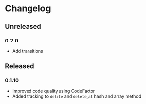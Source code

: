 # Changelog
## Unreleased
### 0.2.0
- Add transitions

## Released
### 0.1.10
- Improved code quality using CodeFactor
- Added tracking to `delete` and `delete_at` hash and array method